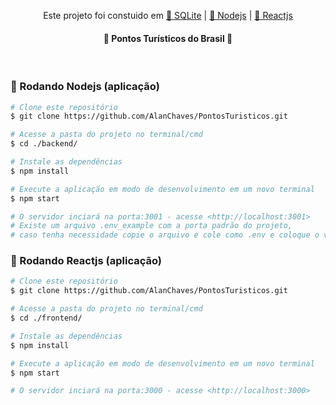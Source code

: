 <p align="center">Este projeto foi constuido em <a href="https://sqlite.org/">🔗 SQLite</a> | <a href="https://nodejs.org/pt-br/">🔗 Nodejs</a> | <a href="https://pt-br.reactjs.org/">🔗 Reactjs</a></p>

<h4 align="center"> 
	🚧  Pontos Turísticos do Brasil  🚧
</h4><br/>

### 🎲 Rodando Nodejs (aplicação)

```bash
# Clone este repositório
$ git clone https://github.com/AlanChaves/PontosTuristicos.git

# Acesse a pasta do projeto no terminal/cmd
$ cd ./backend/

# Instale as dependências
$ npm install

# Execute a aplicação em modo de desenvolvimento em um novo terminal
$ npm start

# O servidor inciará na porta:3001 - acesse <http://localhost:3001>
# Existe um arquivo .env_example com a porta padrão do projeto,
# caso tenha necessidade copie o arquivo e cole como .env e coloque o valor da porta desejada
```

### 🎲 Rodando Reactjs (aplicação)

```bash
# Clone este repositório
$ git clone https://github.com/AlanChaves/PontosTuristicos.git

# Acesse a pasta do projeto no terminal/cmd
$ cd ./frontend/

# Instale as dependências
$ npm install

# Execute a aplicação em modo de desenvolvimento em um novo terminal
$ npm start

# O servidor inciará na porta:3000 - acesse <http://localhost:3000>
```
